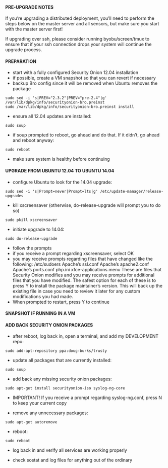 #### PRE-UPGRADE NOTES

If you’re upgrading a distributed deployment, you’ll need to perform the steps below on the master server and all sensors, but make sure you start with the master server first!

If upgrading over ssh, please consider running byobu/screen/tmux to ensure that if your ssh connection drops your system will continue the upgrade process.

#### PREPARATION
* start with a fully configured Security Onion 12.04 installation
* if possible, create a VM snapshot so that you can revert if necessary
* backup Bro config since it will be removed when Ubuntu removes the package
```
sudo sed -i 's|PREV="2.3.2"|PREV="pre-2.4"|g' /var/lib/dpkg/info/securityonion-bro.preinst
sudo /var/lib/dpkg/info/securityonion-bro.preinst install
```
* ensure all 12.04 updates are installed:
```
sudo soup
```

* if soup prompted to reboot, go ahead and do that.  If it didn’t, go
ahead and reboot anyway:
```
sudo reboot
```

* make sure system is healthy before continuing


#### UPGRADE FROM UBUNTU 12.04 TO UBUNTU 14.04

* configure Ubuntu to look for the 14.04 upgrade:
```
sudo sed -i 's|Prompt=never|Prompt=lts|g' /etc/update-manager/release-upgrades
```

* kill xscreensaver (otherwise, do-release-upgrade will prompt you to do so)
```
sudo pkill xscreensaver
```

* initiate upgrade to 14.04:
```
sudo do-release-upgrade
```

* follow the prompts
* if you receive a prompt regarding xscreensaver, select OK
* you may receive prompts regarding files that have changed like the following:
/etc/sudoers
Apache’s ssl.conf
Apache’s apache2.conf
Apache’s ports.conf
php.ini
xfce-applications.menu
These are files that Security Onion modifies and you may receive prompts for additional files that you have modified.
The safest option for each of these is to press Y to install the package maintainer’s version.
This will back up the existing file in case you need to review it later for any custom modifications you had made.
* When prompted to restart, press Y to continue


#### SNAPSHOT IF RUNNING IN A VM

#### ADD BACK SECURITY ONION PACKAGES

* after reboot, log back in, open a terminal, and add my DEVELOPMENT repo:
```
sudo add-apt-repository ppa:doug-burks/trusty
```

* update all packages that are currently installed:
```
sudo soup
```

* add back any missing security onion packages:
```
sudo apt-get install securityonion-iso syslog-ng-core
```

* IMPORTANT! If you receive a prompt regarding syslog-ng.conf, press N to keep your current copy

* remove any unnecessary packages:
```
sudo apt-get autoremove
```

* reboot:
```
sudo reboot
```

* log back in and verify all services are working properly

* check sostat and log files for anything out of the ordinary